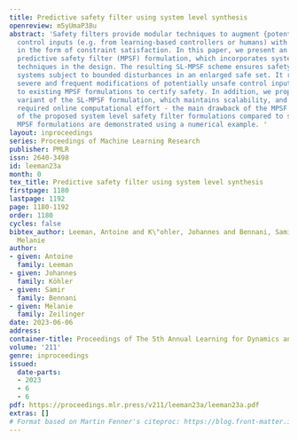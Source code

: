 ```yaml
---
title: Predictive safety filter using system level synthesis
openreview: m5yUmaP38u
abstract: 'Safety filters provide modular techniques to augment {potentially} unsafe
  control inputs (e.g. from learning-based controllers or humans) with safety guarantees
  in the form of constraint satisfaction. In this paper, we present an improved model
  predictive safety filter (MPSF) formulation, which incorporates system level synthesis
  techniques in the design. The resulting SL-MPSF scheme ensures safety for linear
  systems subject to bounded disturbances in an enlarged safe set. It requires less
  severe and frequent modifications of potentially unsafe control inputs compared
  to existing MPSF formulations to certify safety. In addition, we propose an explicit
  variant of the SL-MPSF formulation, which maintains scalability, and reduces the
  required online computational effort - the main drawback of the MPSF. The benefits
  of the proposed system level safety filter formulations compared to state-of-the-art
  MPSF formulations are demonstrated using a numerical example. '
layout: inproceedings
series: Proceedings of Machine Learning Research
publisher: PMLR
issn: 2640-3498
id: leeman23a
month: 0
tex_title: Predictive safety filter using system level synthesis
firstpage: 1180
lastpage: 1192
page: 1180-1192
order: 1180
cycles: false
bibtex_author: Leeman, Antoine and K\"ohler, Johannes and Bennani, Samir and Zeilinger,
  Melanie
author:
- given: Antoine
  family: Leeman
- given: Johannes
  family: Köhler
- given: Samir
  family: Bennani
- given: Melanie
  family: Zeilinger
date: 2023-06-06
address:
container-title: Proceedings of The 5th Annual Learning for Dynamics and Control Conference
volume: '211'
genre: inproceedings
issued:
  date-parts:
  - 2023
  - 6
  - 6
pdf: https://proceedings.mlr.press/v211/leeman23a/leeman23a.pdf
extras: []
# Format based on Martin Fenner's citeproc: https://blog.front-matter.io/posts/citeproc-yaml-for-bibliographies/
---
```

